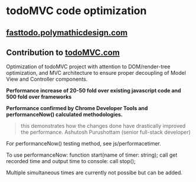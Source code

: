 # todoMVC code optimization

## [fasttodo.polymathicdesign.com](http:/todo.polymathicdesign.com)

## Contribution to [todoMVC.com](http://todomvc.com) 

Optimization of todoMVC project with attention to DOM/render-tree optimization, and MVC architecture to ensure proper decoupling of Model View and Controller components.

**Performance increase of 20-50 fold over existing javascript code and 500 fold over frameworks** 

**Performance confirmed by Chrome Developer Tools and performanceNow() calculated methodologies.**

> this demonstrates how the changes done have drastically improved the performance. Ashutosh Purushottam (senior full-stack developer)

For performanceNow() testing method, see js/performacetimer.

To use performanceNow: function start(name of timer: string);
call get recorded time and output time to console: call stop();

Multiple simultaneous times are currently not possibe but can be added.
